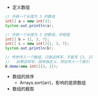 
- 定义数组
```java
// 开辟一个长度为 3 的数组
int[] a = new int[3];
System.out.println(a);

// 开辟一个长度为 3 的数组，并赋值
int[] b = {1, 3, 7};
int[] c = new int[]{1, 3, 7};
System.out.println(b);

// 传参传入一个数组，只能这样写，不能写 {3, 2}
//   如果这样写，就单独定义，然后传入一个索引
B.demo(new int[]{3, 2});
```
- 数组的排序
  - Arrays.sort(arr)，影响的是原数组
- 数组的截取
  

